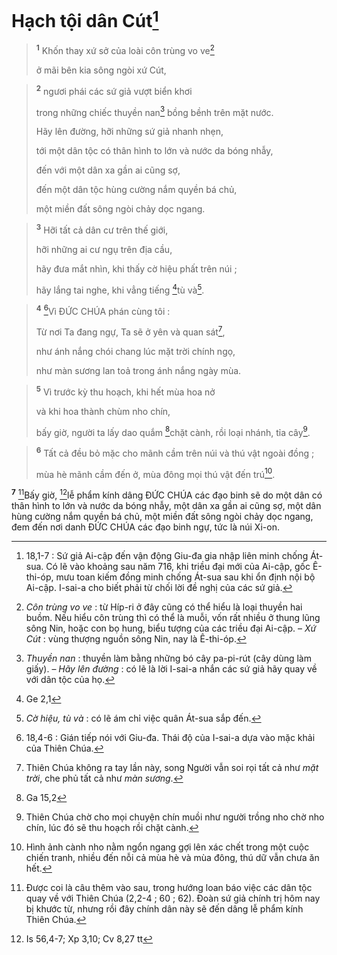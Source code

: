 # Hạch tội dân Cút[^1]

> <sup><b>1</b></sup> Khốn thay xứ sở của loài côn trùng vo ve[^2]
> 
> ở mãi bên kia sông ngòi xứ Cút,
>


> <sup><b>2</b></sup> ngươi phái các sứ giả vượt biển khơi
> 
> trong những chiếc thuyền nan[^3] bồng bềnh trên mặt nước.
> 
> Hãy lên đường, hỡi những sứ giả nhanh nhẹn,
> 
> tới một dân tộc có thân hình to lớn và nước da bóng nhẫy,
> 
> đến với một dân xa gần ai cũng sợ,
> 
> đến một dân tộc hùng cường nắm quyền bá chủ,
> 
> một miền đất sông ngòi chảy dọc ngang.
>


> <sup><b>3</b></sup> Hỡi tất cả dân cư trên thế giới,
> 
> hỡi những ai cư ngụ trên địa cầu,
> 
> hãy đưa mắt nhìn, khi thấy cờ hiệu phất trên núi ;
> 
> hãy lắng tai nghe, khi vẳng tiếng [^1*]tù và[^4].
>


> <sup><b>4</b></sup> [^5]Vì ĐỨC CHÚA phán cùng tôi :
> 
> Từ nơi Ta đang ngự, Ta sẽ ở yên và quan sát[^6],
> 
> như ánh nắng chói chang lúc mặt trời chính ngọ,
> 
> như màn sương lan toả trong ánh nắng ngày mùa.
>


> <sup><b>5</b></sup> Vì trước kỳ thu hoạch, khi hết mùa hoa nở
> 
> và khi hoa thành chùm nho chín,
> 
> bấy giờ, người ta lấy dao quắm [^2*]chặt cành, rồi loại nhánh, tỉa cây[^7].
>


> <sup><b>6</b></sup> Tất cả đều bỏ mặc cho mãnh cầm trên núi và thú vật ngoài đồng ;
> 
> mùa hè mãnh cầm đến ở, mùa đông mọi thú vật đến trú[^8].
>

<sup><b>7</b></sup> [^9]Bấy giờ, [^3*]lễ phẩm kính dâng ĐỨC CHÚA các đạo binh sẽ do một dân có thân hình to lớn và nước da bóng nhẫy, một dân xa gần ai cũng sợ, một dân hùng cường nắm quyền bá chủ, một miền đất sông ngòi chảy dọc ngang, đem đến nơi danh ĐỨC CHÚA các đạo binh ngự, tức là núi Xi-on.

[^1]: 18,1-7 : Sứ giả Ai-cập đến vận động Giu-đa gia nhập liên minh chống Át-sua. Có lẽ vào khoảng sau năm 716, khi triều đại mới của Ai-cập, gốc Ê-thi-óp, mưu toan kiếm đồng minh chống Át-sua sau khi ổn định nội bộ Ai-cập. I-sai-a cho biết phải từ chối lời đề nghị của các sứ giả.
[^2]: <i>Côn trùng vo ve</i> : từ Híp-ri ở đây cũng có thể hiểu là loại thuyền hai buồm. Nếu hiểu côn trùng thì có thể là muỗi, vốn rất nhiều ở thung lũng sông Nin, hoặc con bọ hung, biểu tượng của các triều đại Ai-cập. – <i>Xứ Cút</i> : vùng thượng nguồn sông Nin, nay là Ê-thi-óp.
[^3]: <i>Thuyền nan</i> : thuyền làm bằng những bó cây pa-pi-rút (cây dùng làm giấy). – <i>Hãy lên đường</i> : có lẽ là lời I-sai-a nhắn các sứ giả hãy quay về với dân tộc của họ.
[^4]: <i>Cờ hiệu, tù và</i> : có lẽ ám chỉ việc quân Át-sua sắp đến.
[^5]: 18,4-6 : Gián tiếp nói với Giu-đa. Thái độ của I-sai-a dựa vào mặc khải của Thiên Chúa.
[^6]: Thiên Chúa không ra tay lần này, song Người vẫn soi rọi tất cả như <i>mặt trời</i>, che phủ tất cả như <i>màn sương</i>.
[^7]: Thiên Chúa chờ cho mọi chuyện chín muồi như người trồng nho chờ nho chín, lúc đó sẽ thu hoạch rồi chặt cành.
[^8]: Hình ảnh cành nho nằm ngổn ngang gợi lên xác chết trong một cuộc chiến tranh, nhiều đến nỗi cả mùa hè và mùa đông, thú dữ vẫn chưa ăn hết.
[^9]: Được coi là câu thêm vào sau, trong hướng loan báo việc các dân tộc quay về với Thiên Chúa (2,2-4 ; 60 ; 62). Đoàn sứ giả chính trị hôm nay bị khước từ, nhưng rồi đây chính dân này sẽ đến dâng lễ phẩm kính Thiên Chúa.
[^1*]: Ge 2,1
[^2*]: Ga 15,2
[^3*]: Is 56,4-7; Xp 3,10; Cv 8,27 tt
